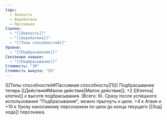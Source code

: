 ```yaml
---
tags:
  - Ловкость
  - Акробатика
  - Пассивная
Ссылки:
  - "[[Ловкость]]"
  - "[[Акробатика]]"
  - "[[Типы способностей]]"
Уровни:
  - "[[Подбрасывание]]"
Связанные навыки:
  - "[[Подбрасывание]]"
Стоимость: "30"
Стоимость выкупа: "55"
---
```

([[Типы способностей#Пассивная способность|П]]) Подбрасывание теперь [[Действия#Малое действие|Малое действие]]. +2 [[Клетка|клетки]] к высоте подбрасывания. (Всего: 6). Сразу после успешного использования "Подбрасывания", можно прыгнуть к цели. +4 к Атаке и +10 к Урону наносимому персонажем по цели до конца текущего [[Ход|хода]] персонажа.